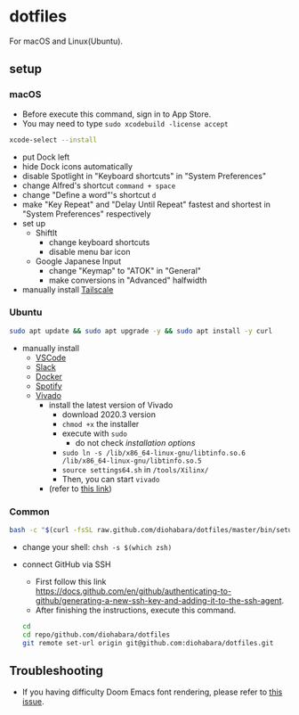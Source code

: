 # dotfiles

For macOS and Linux(Ubuntu).

## setup

### macOS

- Before execute this command, sign in to App Store.
- You may need to type `sudo xcodebuild -license accept`

```sh
xcode-select --install
```

- put Dock left
- hide Dock icons automatically
- disable Spotlight in "Keyboard shortcuts" in "System Preferences"
- change Alfred's shortcut `command + space`
- change "Define a word"'s shortcut `d`
- make "Key Repeat" and "Delay Until Repeat" fastest and shortest in "System Preferences" respectively
- set up
  - ShiftIt
    - change keyboard shortcuts
    - disable menu bar icon
  - Google Japanese Input
    - change "Keymap" to "ATOK" in "General"
    - make conversions in "Advanced" halfwidth
- manually install [Tailscale](https://apps.apple.com/ca/app/tailscale/id1475387142)

### Ubuntu

```sh
sudo apt update && sudo apt upgrade -y && sudo apt install -y curl
```

- manually install
  - [VSCode](https://code.visualstudio.com/docs/setup/linux)
  - [Slack](https://slack.com/intl/ja-jp/downloads/linux)
  - [Docker](https://docs.docker.com/engine/install/ubuntu/)
  - [Spotify](https://www.spotify.com/us/download/linux/)
  - [Vivado](https://www.xilinx.com/support/download/index.html/content/xilinx/en/downloadNav/vivado-design-tools.html)
    - install the latest version of Vivado
      - download 2020.3 version
      - `chmod +x` the installer
      - execute with `sudo`
        - do not check _installation options_
      - `sudo ln -s /lib/x86_64-linux-gnu/libtinfo.so.6 /lib/x86_64-linux-gnu/libtinfo.so.5`
      - `source settings64.sh` in `/tools/Xilinx/`
      - Then, you can start `vivado`
    - (refer to [this link](https://danielmangum.com/posts/vivado-2020-x-ubuntu-20-04/))

### Common

```sh
bash -c "$(curl -fsSL raw.github.com/diohabara/dotfiles/master/bin/setup.sh)"
```

- change your shell: `chsh -s $(which zsh)`
- connect GitHub via SSH

  - First follow this link <https://docs.github.com/en/github/authenticating-to-github/generating-a-new-ssh-key-and-adding-it-to-the-ssh-agent>.
  - After finishing the instructions, execute this command.

  ```sh
  cd
  cd repo/github.com/diohabara/dotfiles
  git remote set-url origin git@github.com:diohabara/dotfiles.git
  ```

## Troubleshooting

- If you having difficulty Doom Emacs font rendering, please refer to [this issue](https://github.com/hlissner/doom-emacs/issues/116).
